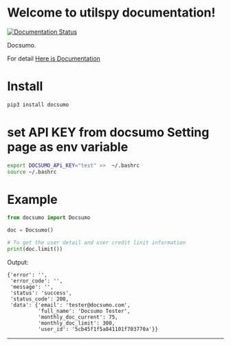 # Welcome to utilspy documentation!
[![Documentation Status](https://readthedocs.org/projects/utilpy/badge/?version=latest)](https://utilpy.readthedocs.io/en/latest/?badge=latest)

Docsumo.

For detail [Here is Documentation](https://utilpy.readthedocs.io/en/latest/index.html)

# Install 
```bash
pip3 install docsumo
```

# set API KEY from docsumo Setting page as env variable
```bash
export DOCSUMO_APi_KEY="test" >>  ~/.bashrc
source ~/.bashrc
```


# Example
``` py
from docsumo import Docsumo

doc = Docsumo()

# To get the user detail and user credit linit information
print(doc.limit())
```

Output:
```
{'error': '',
 'error_code': '',
 'message': '',
 'status': 'success',
 'status_code': 200,
 'data': {'email': 'tester@docsumo.com',
          'full_name': 'Docsumo Tester',
          'monthly_doc_current': 75,
          'monthly_doc_limit': 300,
          'user_id': '5cb45f1f5a841101f703770a'}}
```
____